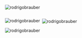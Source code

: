 

<p align="left"> <img src="https://komarev.com/ghpvc/?username=rodrigobrauber&label=Profile%20views&color=0e75b6&style=flat" alt="rodrigobrauber" /> </p>

<p align="left"> <a href="https://twitter.com/" target="blank"><img src="https://img.shields.io/twitter/follow/?logo=twitter&style=for-the-badge" alt="" /></a> </p>



<p><img align="left" src="https://github-readme-stats.vercel.app/api/top-langs?username=rodrigobrauber&show_icons=true&theme=dark&locale=en&layout=compact" alt="rodrigobrauber" /></p>

<p>&nbsp;<img align="center" src="https://github-readme-stats.vercel.app/api?username=rodrigobrauber&show_icons=true&theme=dark&locale=en&include_all_commits=true" alt="rodrigobrauber" /></p>
<!-- teste -->

<p><img align="center" src="https://github-readme-streak-stats.herokuapp.com/?user=rodrigobrauber&theme=dark" alt="rodrigobrauber" /></p>
